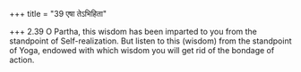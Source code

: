 +++
title = "39 एषा तेऽभिहिता"

+++
2.39 O Partha, this wisdom has been imparted to you from the standpoint
of Self-realization. But listen to this (wisdom) from the standpoint of
Yoga, endowed with which wisdom you will get rid of the bondage of
action.
